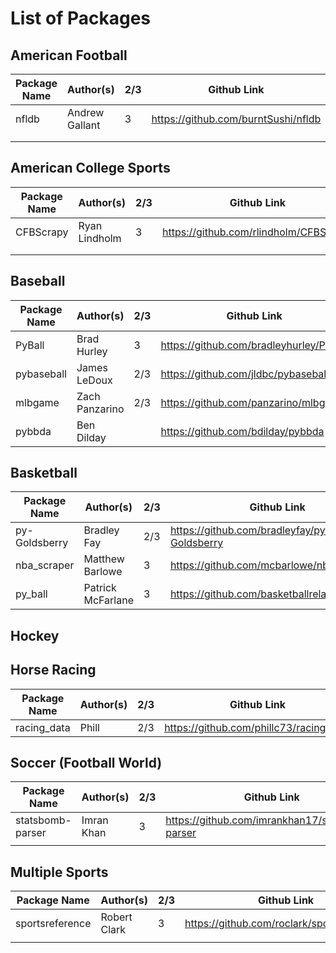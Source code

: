 # List of Packages 

## American Football 

| Package Name  	| Author(s)   	| 2/3 	| Github Link                             	|
|---------------	|-------------	|-----	|-----------------------------------------	|
| nfldb       	| Andrew Gallant 	| 3   	| https://github.com/burntSushi/nfldb	|
|               	|             	|   	|                                         	|
|               	|             	|    	|                                         	|


## American College Sports

| Package Name  	| Author(s)   	| 2/3 	| Github Link                             	|
|---------------	|-------------	|-----	|-----------------------------------------	|
| CFBScrapy      	| Ryan Lindholm 	| 3   	| https://github.com/rlindholm/CFBScrapy	|
|               	|             	|   	|                                         	|
|               	|             	|    	|                                         	|


## Baseball 

| Package Name  	| Author(s)   	| 2/3 	| Github Link                             	|
|---------------	|-------------	|-----	|-----------------------------------------	|
| PyBall        	| Brad Hurley 	| 3   	| https://github.com/bradleyhurley/PyBall 	|
| pybaseball        | James LeDoux  | 2/3   | https://github.com/jldbc/pybaseball       |
| mlbgame       	| Zach Panzarino | 2/3  	| https://github.com/panzarino/mlbgame      |
| pybbda          | Ben Dilday    |    	  | https://github.com/bdilday/pybbda         |

## Basketball 

| Package Name  	| Author(s)   	| 2/3 	| Github Link                             	|
|---------------	|-------------	|-----	|-----------------------------------------	|
| py-Goldsberry    	| Bradley Fay  	| 2/3   | https://github.com/bradleyfay/py-Goldsberry 	|
| nba_scraper      	| Matthew Barlowe |  3 	| https://github.com/mcbarlowe/nba_scraper      |
| py_ball  	|  Patrick McFarlane           	|   3 	| https://github.com/basketballrelativity/py_ball |

## Hockey 

## Horse Racing 

| Package Name  	| Author(s)   	| 2/3 	| Github Link                             	|
|---------------	|-------------	|-----	|-----------------------------------------	|
| racing_data    	| Phill  	| 2/3   | https://github.com/phillc73/racing_data 	|


## Soccer (Football World)

| Package Name     	| Author(s)  	| 2/3 	| Github Link                                     	|
|------------------	|------------	|-----	|-------------------------------------------------	|
| statsbomb-parser 	| Imran Khan 	| 3   	| https://github.com/imrankhan17/statsbomb-parser 	|
|                  	|            	|     	|                                                 	|

## Multiple Sports 

| Package Name    	| Author(s)    	| 2/3 	| Github Link                                	|
|-----------------	|--------------	|-----	|--------------------------------------------	|
| sportsreference 	| Robert Clark 	| 3   	| https://github.com/roclark/sportsreference 	|
|                 	|              	|     	|                                            	|
